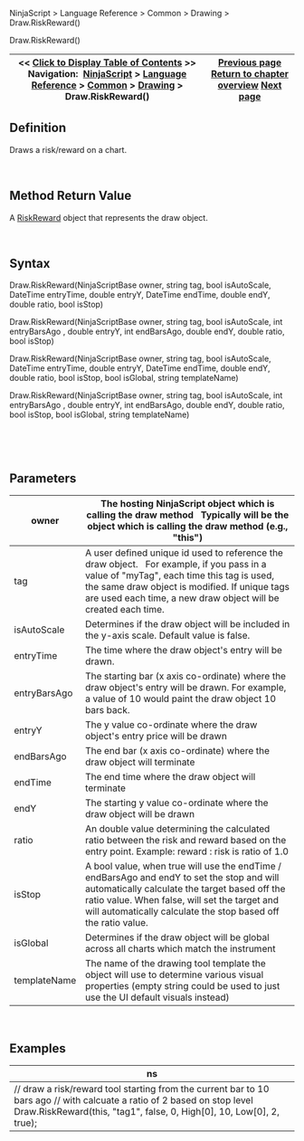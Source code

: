 ﻿


NinjaScript \> Language Reference \> Common \> Drawing \> Draw.RiskReward()






















Draw.RiskReward()







| \<\< [Click to Display Table of Contents](draw_riskreward.md) \>\> **Navigation:**     [NinjaScript](ninjascript-1.md) \> [Language Reference](language_reference_wip-1.md) \> [Common](common-1.md) \> [Drawing](drawing-1.md) \> Draw.RiskReward() | [Previous page](regressionchannel-1.md) [Return to chapter overview](drawing-1.md) [Next page](riskreward-1.md) |
| --- | --- |











## Definition


Draws a risk/reward on a chart.


 


## Method Return Value


A [RiskReward](riskreward-1.md) object that represents the draw object.


 


## Syntax


Draw.RiskReward(NinjaScriptBase owner, string tag, bool isAutoScale, DateTime entryTime, double entryY, DateTime endTime, double endY, double ratio, bool isStop)  

Draw.RiskReward(NinjaScriptBase owner, string tag, bool isAutoScale, int entryBarsAgo , double entryY, int endBarsAgo, double endY, double ratio, bool isStop)  

Draw.RiskReward(NinjaScriptBase owner, string tag, bool isAutoScale, DateTime entryTime, double entryY, DateTime endTime, double endY, double ratio, bool isStop, bool isGlobal, string templateName)  

Draw.RiskReward(NinjaScriptBase owner, string tag, bool isAutoScale, int entryBarsAgo , double entryY, int endBarsAgo, double endY, double ratio, bool isStop, bool isGlobal, string templateName)


 


 


## Parameters




| owner | The hosting NinjaScript object which is calling the draw method   Typically will be the object which is calling the draw method (e.g., "this") |
| --- | --- |
| tag | A user defined unique id used to reference the draw object.    For example, if you pass in a value of "myTag", each time this tag is used, the same draw object is modified. If unique tags are used each time, a new draw object will be created each time. |
| isAutoScale | Determines if the draw object will be included in the y\-axis scale. Default value is false. |
| entryTime | The time where the draw object's entry will be drawn. |
| entryBarsAgo | The starting bar (x axis co\-ordinate) where the draw object's entry will be drawn. For example, a value of 10 would paint the draw object 10 bars back. |
| entryY | The y value co\-ordinate where the draw object's entry price will be drawn |
| endBarsAgo | The end bar (x axis co\-ordinate) where the draw object will terminate |
| endTime | The end time where the draw object will terminate |
| endY | The starting y value co\-ordinate where the draw object will be drawn |
| ratio | An double value determining the calculated ratio between the risk and reward based on the entry point. Example: reward : risk is ratio of 1\.0 |
| isStop | A bool value, when true will use the endTime / endBarsAgo and endY to set the stop and will automatically calculate the target based off the ratio value. When false, will set the target and will automatically calculate the stop based off the ratio value. |
| isGlobal | Determines if the draw object will be global across all charts which match the instrument |
| templateName | The name of the drawing tool template the object will use to determine various visual properties (empty string could be used to just use the UI default visuals instead) |



 


## 


## Examples




| ns |
| --- |
| // draw a risk/reward tool starting from the current bar to 10 bars ago // with calcuate a ratio of 2 based on stop level Draw.RiskReward(this, "tag1", false, 0, High\[0], 10, Low\[0], 2, true); |










